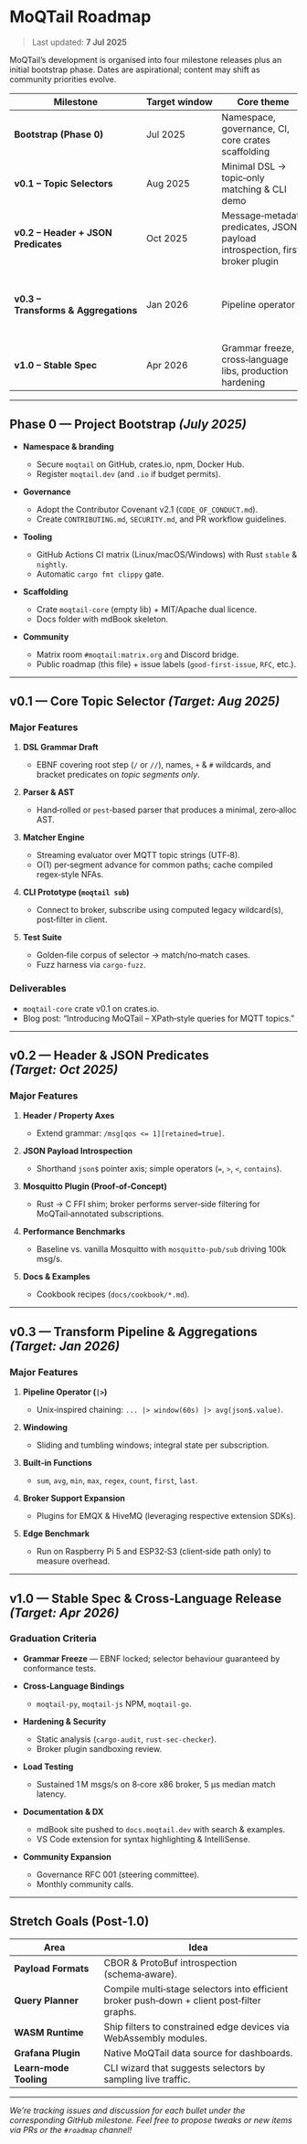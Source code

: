 # MoQTail Roadmap

> Last updated: **7 Jul 2025**

MoQTail’s development is organised into four milestone releases plus an initial bootstrap phase. Dates are aspirational; content may shift as community priorities evolve.

| Milestone                            | Target window | Core theme                                                                   |                                                         |
| ------------------------------------ | ------------- | ---------------------------------------------------------------------------- | ------------------------------------------------------- |
| **Bootstrap (Phase 0)**              | Jul 2025      | Namespace, governance, CI, core crates scaffolding                           |                                                         |
| **v0.1 – Topic Selectors**           | Aug 2025      | Minimal DSL → topic‑only matching & CLI demo                                 |                                                         |
| **v0.2 – Header + JSON Predicates**  | Oct 2025      | Message‑metadata predicates, JSON payload introspection, first broker plugin |                                                         |
| **v0.3 – Transforms & Aggregations** | Jan 2026      | Pipeline operator (\`                                                        | >\`), windows, built‑in functions, multi‑broker support |
| **v1.0 – Stable Spec**               | Apr 2026      | Grammar freeze, cross‑language libs, production hardening                    |                                                         |

---

## Phase 0 — Project Bootstrap *(July 2025)*

* **Namespace & branding**

  * Secure `moqtail` on GitHub, crates.io, npm, Docker Hub.
  * Register `moqtail.dev` (and `.io` if budget permits).
* **Governance**

  * Adopt the Contributor Covenant v2.1 (`CODE_OF_CONDUCT.md`).
  * Create `CONTRIBUTING.md`, `SECURITY.md`, and PR workflow guidelines.
* **Tooling**

  * GitHub Actions CI matrix (Linux/macOS/Windows) with Rust `stable` & `nightly`.
  * Automatic `cargo fmt clippy` gate.
* **Scaffolding**

  * Crate `moqtail-core` (empty lib) + MIT/Apache dual licence.
  * Docs folder with mdBook skeleton.
* **Community**

  * Matrix room `#moqtail:matrix.org` and Discord bridge.
  * Public roadmap (this file) + issue labels (`good‑first‑issue`, `RFC`, etc.).

---

## v0.1 — Core Topic Selector *(Target: Aug 2025)*

### Major Features

1. **DSL Grammar Draft**

   * EBNF covering root step (`/` or `//`), names, `+` & `#` wildcards, and bracket predicates on *topic segments only*.
2. **Parser & AST**

   * Hand‑rolled or `pest`‑based parser that produces a minimal, zero‑alloc AST.
3. **Matcher Engine**

   * Streaming evaluator over MQTT topic strings (UTF‑8).
   * O(1) per‑segment advance for common paths; cache compiled regex‑style NFAs.
4. **CLI Prototype (`moqtail sub`)**

   * Connect to broker, subscribe using computed legacy wildcard(s), post‑filter in client.
5. **Test Suite**

   * Golden‑file corpus of selector → match/no‑match cases.
   * Fuzz harness via `cargo‑fuzz`.

### Deliverables

* `moqtail-core` crate v0.1 on crates.io.
* Blog post: “Introducing MoQTail – XPath‑style queries for MQTT topics.”

---

## v0.2 — Header & JSON Predicates *(Target: Oct 2025)*

### Major Features

1. **Header / Property Axes**

   * Extend grammar: `/msg[qos <= 1][retained=true]`.
2. **JSON Payload Introspection**

   * Shorthand `json$` pointer axis; simple operators (`=`, `>`, `<`, `contains`).
3. **Mosquitto Plugin (Proof‑of‑Concept)**

   * Rust → C FFI shim; broker performs server‑side filtering for MoQTail‑annotated subscriptions.
4. **Performance Benchmarks**

   * Baseline vs. vanilla Mosquitto with `mosquitto‑pub/sub` driving 100k msg/s.
5. **Docs & Examples**

   * Cookbook recipes (`docs/cookbook/*.md`).

---

## v0.3 — Transform Pipeline & Aggregations *(Target: Jan 2026)*

### Major Features

1. **Pipeline Operator (`|>`)**

   * Unix‑inspired chaining: `... |> window(60s) |> avg(json$.value)`.
2. **Windowing**

   * Sliding and tumbling windows; integral state per subscription.
3. **Built‑in Functions**

   * `sum`, `avg`, `min`, `max`, `regex`, `count`, `first`, `last`.
4. **Broker Support Expansion**

   * Plugins for EMQX & HiveMQ (leveraging respective extension SDKs).
5. **Edge Benchmark**

   * Run on Raspberry Pi 5 and ESP32‑S3 (client‑side path only) to measure overhead.

---

## v1.0 — Stable Spec & Cross‑Language Release *(Target: Apr 2026)*

### Graduation Criteria

* **Grammar Freeze** — EBNF locked; selector behaviour guaranteed by conformance tests.
* **Cross‑Language Bindings**

  * `moqtail-py`, `moqtail-js` NPM, `moqtail-go`.
* **Hardening & Security**

  * Static analysis (`cargo‑audit`, `rust‑sec‑checker`).
  * Broker plugin sandboxing review.
* **Load Testing**

  * Sustained 1 M msgs/s on 8‑core x86 broker, 5 µs median match latency.
* **Documentation & DX**

  * mdBook site pushed to `docs.moqtail.dev` with search & examples.
  * VS Code extension for syntax highlighting & IntelliSense.
* **Community Expansion**

  * Governance RFC 001 (steering committee).
  * Monthly community calls.

---

## Stretch Goals (Post‑1.0)

| Area                   | Idea                                                                                       |
| ---------------------- | ------------------------------------------------------------------------------------------ |
| **Payload Formats**    | CBOR & ProtoBuf introspection (schema‑aware).                                              |
| **Query Planner**      | Compile multi‑stage selectors into efficient broker push‑down + client post‑filter graphs. |
| **WASM Runtime**       | Ship filters to constrained edge devices via WebAssembly modules.                          |
| **Grafana Plugin**     | Native MoQTail data source for dashboards.                                                 |
| **Learn‑mode Tooling** | CLI wizard that suggests selectors by sampling live traffic.                               |

---

*We’re tracking issues and discussion for each bullet under the corresponding GitHub milestone.  Feel free to propose tweaks or new items via PRs or the `#roadmap` channel!*
